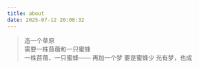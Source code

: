 ```yaml
---
title: about
date: 2025-07-12 20:00:32
---
```

> 造一个草原  
> 需要一株苜蓿和一只蜜蜂  
> 一株苜蓿、一只蜜蜂——
> 再加一个梦
> 要是蜜蜂少
> 光有梦，也成
